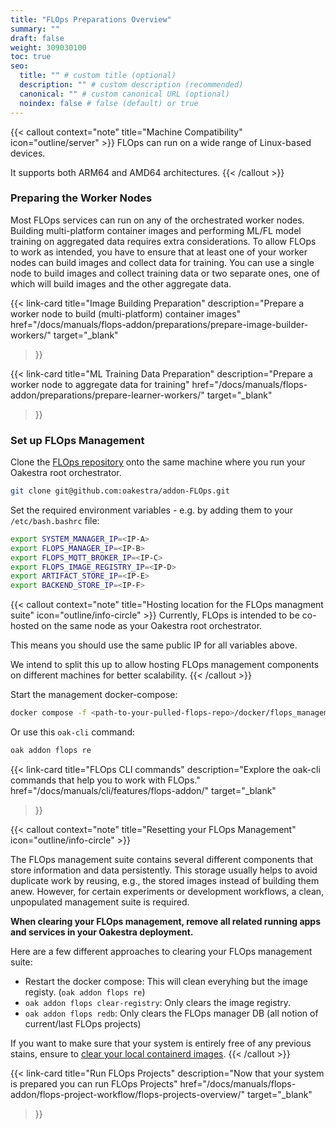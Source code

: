 ```yaml
---
title: "FLOps Preparations Overview"
summary: ""
draft: false
weight: 309030100
toc: true
seo:
  title: "" # custom title (optional)
  description: "" # custom description (recommended)
  canonical: "" # custom canonical URL (optional)
  noindex: false # false (default) or true
---
```


{{< callout context="note" title="Machine Compatibility" icon="outline/server" >}}
  FLOps can run on a wide range of Linux-based devices.

  It supports both ARM64 and AMD64 architectures.
{{< /callout >}}

### Preparing the Worker Nodes

Most FLOps services can run on any of the orchestrated worker nodes.
Building multi-platform container images and performing ML/FL model training on aggregated data requires extra considerations.
To allow FLOps to work as intended, you have to ensure that at least one of your worker nodes can build images and collect data for training.
You can use a single node to build images and collect training data or two separate ones, one of which will build images and the other aggregate data.

{{< link-card
  title="Image Building Preparation"
  description="Prepare a worker node to build (multi-platform) container images"
  href="/docs/manuals/flops-addon/preparations/prepare-image-builder-workers/"
  target="_blank"
>}}

{{< link-card
  title="ML Training Data Preparation"
  description="Prepare a worker node to aggregate data for training" 
  href="/docs/manuals/flops-addon/preparations/prepare-learner-workers/"
  target="_blank"
>}}

### Set up FLOps Management

Clone the [FLOps repository](https://github.com/oakestra/addon-FLOps) onto the same machine where you run your Oakestra root orchestrator.
```bash
git clone git@github.com:oakestra/addon-FLOps.git 
```

Set the required environment variables - e.g. by adding them to your `/etc/bash.bashrc` file:
```bash
export SYSTEM_MANAGER_IP=<IP-A>
export FLOPS_MANAGER_IP=<IP-B>
export FLOPS_MQTT_BROKER_IP=<IP-C>
export FLOPS_IMAGE_REGISTRY_IP=<IP-D>
export ARTIFACT_STORE_IP=<IP-E>
export BACKEND_STORE_IP=<IP-F>
```

{{< callout context="note" title="Hosting location for the FLOps managment suite" icon="outline/info-circle" >}}
  Currently, FLOps is intended to be co-hosted on the same node as your Oakestra root orchestrator.

  This means you should use the same public IP for all variables above.

  We intend to split this up to allow hosting FLOps management components on different machines for better scalability.
{{< /callout >}}


Start the management docker-compose:
```bash
docker compose -f <path-to-your-pulled-flops-repo>/docker/flops_management.docker_compose.yml up --build -d
```
Or use this `oak-cli` command:
```bash
oak addon flops re
```

{{< link-card
  title="FLOps CLI commands"
  description="Explore the oak-cli commands that help you to work with FLOps." 
  href="/docs/manuals/cli/features/flops-addon/"
  target="_blank"
>}}

{{< callout context="note" title="Resetting your FLOps Management" icon="outline/info-circle" >}}

  The FLOps management suite contains several different components that store information and data persistently.
  This storage usually helps to avoid duplicate work by reusing, e.g., the stored images instead of building them anew.
  However, for certain experiments or development workflows, a clean, unpopulated management suite is required.

  **When clearing your FLOps management, remove all related running apps and services in your Oakestra deployment.**

  Here are a few different approaches to clearing your FLOps management suite:
  - Restart the docker compose: This will clean everyhing but the image registy. (`oak addon flops re`)
  - `oak addon flops clear-registry`: Only clears the image registry.
  - `oak addon flops redb`: Only clears the FLOps manager DB (all notion of current/last FLOps projects) 

  If you want to make sure that your system is entirely free of any previous stains, ensure to [clear your local containerd images](/docs/manuals/cli/features/worker-node/).
{{< /callout >}}

{{< link-card
  title="Run FLOps Projects"
  description="Now that your system is prepared you can run FLOps Projects"
  href="/docs/manuals/flops-addon/flops-project-workflow/flops-projects-overview/"
  target="_blank"
>}}

